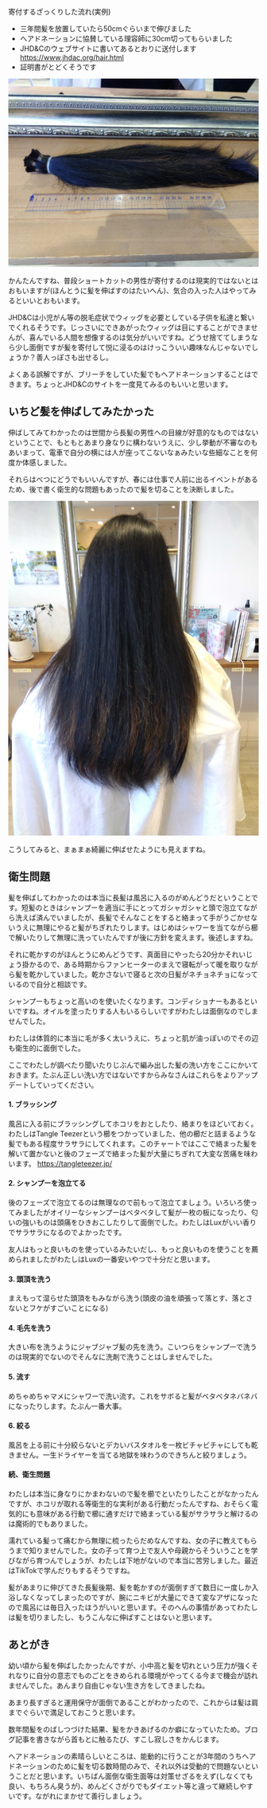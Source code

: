 寄付するざっくりした流れ(実例)

- 三年間髪を放置していたら50cmぐらいまで伸びました
- ヘアドネーションに協賛している理容師に30cm切ってもらいました
- JHD&Cのウェブサイトに書いてあるとおりに送付します <https://www.jhdac.org/hair.html>
- 証明書がとどくそうです

![寄付する髪](/static/images/hair_donation/hair.jpg)

かんたんですね、普段ショートカットの男性が寄付するのは現実的ではないとはおもいますが(ほんとうに髪を伸ばすのはたいへん)、気合の入った人はやってみるといいとおもいます。

JHD&Cは小児がん等の脱毛症状でウィッグを必要としている子供を私達と繋いでくれるそうです。じっさいにできあがったウィッグは目にすることができませんが、喜んでいる人間を想像するのは気分がいいですね。どうせ捨ててしまうなら少し面倒ですが髪を寄付して悦に浸るのはけっこういい趣味なんじゃないでしょうか？善人っぽさも出せるし。

よくある誤解ですが、ブリーチをしていた髪でもヘアドネーションすることはできます。ちょっとJHD&Cのサイトを一度見てみるのもいいと思います。

## いちど髪を伸ばしてみたかった

伸ばしてみてわかったのは世間から長髪の男性への目線が好意的なものではないということで、もともとあまり身なりに構わないうえに、少し挙動が不審なのもあいまって、電車で自分の横には人が座ってこないなぁみたいな些細なことを何度か体感しました。

それらはべつにどうでもいいんですが、春には仕事で人前に出るイベントがあるため、後で書く衛生的な問題もあったので髪を切ることを決断しました。

![伸びた姿](/static/images/hair_donation/back_view.jpg)

こうしてみると、まぁまぁ綺麗に伸ばせたようにも見えますね。

## 衛生問題

髪を伸ばしてわかったのは本当に長髪は風呂に入るのがめんどうだということです。短髪のときはシャンプーを適当に手にとってガシャガシャと頭で泡立てながら洗えば済んでいましたが、長髪でそんなことをすると絡まって手がうごかせないうえに無理にやると髪がちぎれたりします。はじめはシャワーを当てながら櫛で解いたりして無理に洗っていたんですが後に方針を変えます。後述しますね。

それに乾かすのがほんとうにめんどうです、真面目にやったら20分かそれいじょう掛かるので、ある時期からファンヒーターのまえで寝転がって暖を取りながら髪を乾かしていました。乾かさないで寝ると次の日髪がネチョネチョになっているので自分と相談です。

シャンプーもちょっと高いのを使いたくなります。コンディショナーもあるといいですね。オイルを塗ったりする人もいるらしいですがわたしは面倒なのでしませんでした。

わたしは体質的に本当に毛が多く太いうえに、ちょっと肌が油っぽいのでその辺も衛生的に面倒でした。

ここでわたしが調べたり聞いたりじぶんで編み出した髪の洗い方をここにかいておきます。たぶん正しい洗い方ではないですからみなさんはこれらをよりアップデートしていってください。

#### 1. ブラッシング

風呂に入る前にブラッシングしてホコリをおとしたり、絡まりをほどいておく。わたしはTangle Teezerという櫛をつかっていました、他の櫛だと詰まるような髪でもある程度サラサラにしてくれます。このチャートではここで絡まった髪を解いて置かないと後のフェーズで絡まった髪が大量にちぎれて大変な苦痛を味わいます。 <https://tangleteezer.jp/>

#### 2. シャンプーを泡立てる

後のフェーズで泡立てるのは無理なので前もって泡立てましょう。いろいろ使ってみましたがオイリーなシャンプーはベタベタして髪が一枚の板になったり、匂いの強いものは頭痛をひきおこしたりして面倒でした。わたしはLuxがいい香りでサラサラになるのでよかったです。

友人はもっと良いものを使っているみたいだし、もっと良いものを使うことを薦められましたがわたしはLuxの一番安いやつで十分だと思います。

#### 3. 頭頂を洗う

まえもって湿らせた頭頂をもみながら洗う(頭皮の油を頑張って落とす、落とさないとフケがすごいことになる)

#### 4. 毛先を洗う

大きい布を洗うようにジャブジャブ髪の先を洗う。こいつらをシャンプーで洗うのは現実的でないのでそんなに洗剤で洗うことはしませんでした。

#### 5. 流す

めちゃめちゃマメにシャワーで洗い流す。これをサボると髪がベタベタネバネバになったりします。たぶん一番大事。

#### 6. 絞る

風呂を上る前に十分絞らないとデカいバスタオルを一枚ビチャビチャにしても乾きません。一生ドライヤーを当てる地獄を味わうのできちんと絞りましょう。

#### 続、衛生問題

わたしは本当に身なりにかまわないので髪を櫛でといたりしたことがなかったんですが、ホコリが取れる等衛生的な実利がある行動だったんですね、おそらく電気的にも意味がある行動で櫛に通すだけで絡まっている髪がサラサラと解けるのは魔術的でもありました。

濡れている髪って痛むから無理に梳ったらだめなんですね、女の子に教えてもらうまで知りませんでした。女の子って育つ上で友人や母親からそういうことを学びながら育つんでしょうが、わたしは下地がないので本当に苦労しました。最近はTikTokで学んだりもするそうですね。

髪があまりに伸びてきた長髪後期、髪を乾かすのが面倒すぎて数日に一度しか入浴しなくなってしまったのですが、腕にニキビが大量にできて変なアザになったので風呂には毎日入ったほうがいいと思います。そのへんの事情があってわたしは髪を切りましたし、もうこんなに伸ばすことはないと思います。

## あとがき

幼い頃から髪を伸ばしたかったんですが、小中高と髪を切れという圧力が強くそれなりに自分の意志でものごとをきめられる環境がやってくる今まで機会が訪れませんでした。あんまり自由じゃない生き方をしてきましたね。

あまり長すぎると運用保守が面倒であることがわかったので、これからは髪は肩までぐらいで満足しておこうと思います。

数年間髪をのばしつづけた結果、髪をかきあげるのか癖になっていたため。ブログ記事を書きながら首もとに触るたび、すこし寂しさをかんじます。

ヘアドネーションの素晴らしいところは、能動的に行うことが3年間のうちヘアドネーションのために髪を切る数時間のみで、それ以外は受動的で問題ないということだと思います。いちばん面倒な衛生面等は対策せざるをえず(しなくても良い、もちろん臭うが)、めんどくさがりでもダイエット等と違って継続しやすいです。ながれにまかせて善行しましょう。
